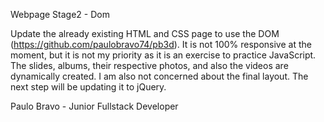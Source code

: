 Webpage Stage2 - Dom

Update the already existing HTML and CSS page to use the DOM (https://github.com/paulobravo74/pb3d). It is not 100% responsive at the moment, but it is not my priority as it is an exercise to practice JavaScript. The slides, albums, their respective photos, and also the videos are dynamically created. I am also not concerned about the final layout. The next step will be updating it to jQuery.


Paulo Bravo - Junior Fullstack Developer